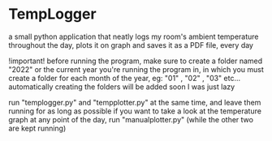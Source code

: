 # TempLogger
a small python application that neatly logs my room's ambient temperature throughout the day, plots it on graph and saves it as a PDF file, every day

!important!
before running the program, make sure to create a folder named "2022" or the current year you're running the program in, in which you must create a folder for each month of the year, eg: "01" , "02" , "03" etc...
automatically creating the folders will be added soon I was just lazy

run "templogger.py" and "tempplotter.py" at the same time, and leave them running for as long as possible
if you want to take a look at the temperature graph at any point of the day, run "manualplotter.py" (while the other two are kept running)
